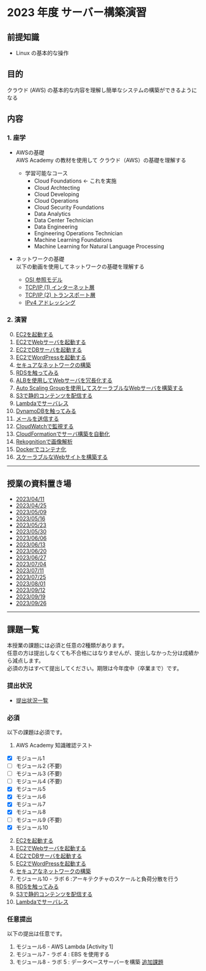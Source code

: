 # 2023 年度 サーバー構築演習
## 前提知識
* Linux の基本的な操作

## 目的
クラウド (AWS) の基本的な内容を理解し簡単なシステムの構築ができるようになる

## 内容
### 1. 座学  
* AWSの基礎  
AWS Academy の教材を使用して クラウド（AWS）の基礎を理解する

  * 学習可能なコース
    * Cloud Foundations <- これを実施
    * Cloud Archtecting
    * Cloud Developing
    * Cloud Operations
    * Cloud Security Foundations
    * Data Analytics
    * Data Center Technician
    * Data Engineering
    * Engineering Operations Technician
    * Machine Learning Foundations
    * Machine Learning for Natural Language Processing

* ネットワークの基礎  
以下の動画を使用してネットワークの基礎を理解する
  * [OSI 参照モデル](https://www.youtube.com/watch?v=5QHXbxZIUDg)
  * [TCP/IP (1) インターネット層](https://www.youtube.com/watch?v=Pp6-YXxL06Y)
  * [TCP/IP (2) トランスポート層](https://www.youtube.com/watch?v=erY_CkAVSYE)
  * [IPv4 アドレッシング](https://www.youtube.com/watch?v=KrrK3FJNigY)

### 2. 演習  
0. [EC2を起動する](./課題/00.EC2を起動する.md)
1. [EC2でWebサーバを起動する](./課題/01.EC2でWebサーバを起動する.md)
2. [EC2でDBサーバを起動する](./課題/02.EC2でDBサーバを起動する.md)
3. [EC2でWordPressを起動する](./課題/03.EC2でWordPressを起動する.md)
4. [セキュアなネットワークの構築](./課題/04.セキュアなネットワークの構築.md)
5. [RDSを触ってみる](./課題/05.RDSを触ってみる.md)
6. [ALBを使用してWebサーバを冗長化する](./課題/06.ALBを使用してWebサーバを冗長化する.md)
7. [Auto Scaling Groupを使用してスケーラブルなWebサーバを構築する](./課題/07.AutoScalingGroupを使用してスケーラブルなWebサーバを構築する.md)
8. [S3で静的コンテンツを配信する](./課題/08.S3で静的コンテンツを配信する.md)
9. [Lambdaでサーバレス](./課題/09.Lambdaでサーバレス.md)
10. [DynamoDBを触ってみる](./課題/10.DynamoDBを触ってみる.md)
11. [メールを送信する](./課題/12.メールを送信する.md)
12. [CloudWatchで監視する](./課題/11.CloudWatchで監視する.md)
13. [CloudFormationでサーバ構築を自動化](./課題/13.CloudFormationでサーバ構築を自動化.md)
14. [Rekognitionで画像解析](./課題/14.Rekognitionで画像解析.md)
15. [Dockerでコンテナ化](./課題/15.Dockerでコンテナ化.md)
16. [スケーラブルなWebサイトを構築する](./課題/16.スケーラブルなWebサイトを構築する.md)

---
## 授業の資料置き場
* [2023/04/11](./0411/README.md)
* [2023/04/25](./0425/README.md)
* [2023/05/09](./0509/README.md)
* [2023/05/16](./0516/README.md)
* [2023/05/23](./0523/README.md)
* [2023/05/30](./0530/README.md)
* [2023/06/06](./0606/README.md)
* [2023/06/13](./0613/README.md)
* [2023/06/20](./0620/README.md)
* [2023/06/27](./0627/README.md)
* [2023/07/04](./0704/README.md)
* [2023/07/11](./0711/README.md)
* [2023/07/25](./0725/README.md)
* [2023/08/01](./0801/README.md)
* [2023/09/12](./0912/README.md)
* [2023/09/19](./0919/README.md)
* [2023/09/26](./0926/README.md)

---
## 課題一覧
本授業の課題には必須と任意の2種類があります。  
任意の方は提出しなくても不合格にはなりませんが、提出しなかった分は成績から減点します。  
必須の方はすべて提出してください。期限は今年度中（卒業まで）です。

### 提出状況
* [提出状況一覧](https://docs.google.com/spreadsheets/d/1zU60i8eh8YeC0afDrRNGNulez7uWAOq0W8ST-GdJskg/edit?usp=sharing)

### 必須
以下の課題は必須です。  
1. AWS Academy 知識確認テスト
- [x] モジュール1
- [ ] モジュール2 (不要)
- [ ] モジュール3 (不要)
- [ ] モジュール4 (不要)
- [x] モジュール5
- [x] モジュール6
- [x] モジュール7
- [x] モジュール8
- [ ] モジュール9 (不要)
- [x] モジュール10

2. [EC2を起動する](./課題/00.EC2を起動する.md)
3. [EC2でWebサーバを起動する](./課題/01.EC2でWebサーバを起動する.md)
4. [EC2でDBサーバを起動する](./課題/02.EC2でDBサーバを起動する.md)
5. [EC2でWordPressを起動する](./課題/03.EC2でWordPressを起動する.md)
6. [セキュアなネットワークの構築](./課題/04.セキュアなネットワークの構築.md)
7. モジュール10 - ラボ 6 :アーキテクチャのスケールと負荷分散を行う
8. [RDSを触ってみる](./課題/05.RDSを触ってみる.md)
9. [S3で静的コンテンツを配信する](./課題/08.S3で静的コンテンツを配信する.md)
10. [Lambdaでサーバレス](./課題/09.Lambdaでサーバレス.md)

### 任意提出
以下の提出は任意です。  
1. モジュール6  - AWS Lambda [Activity 1]
2. モジュール7  - ラボ 4 : EBS を使用する
3. モジュール8  - ラボ 5 : データベースサーバーを構築 [追加課題](./0606/README.md)
